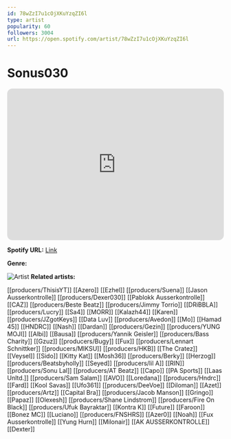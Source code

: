 ```yaml
---
id: 78wZzI7u1cOjXKuYzqZI6l
type: artist
popularity: 60
followers: 3004
url: https://open.spotify.com/artist/78wZzI7u1cOjXKuYzqZI6l
---
```

# Sonus030

<iframe style="border-radius:12px" src="https://open.spotify.com/embed/artist/78wZzI7u1cOjXKuYzqZI6l" width="100%" height="352" frameBorder="0" allowfullscreen="" allow="autoplay; clipboard-write; encrypted-media; fullscreen; picture-in-picture" loading="lazy"></iframe>

**Spotify URL:** [Link](https://open.spotify.com/artist/78wZzI7u1cOjXKuYzqZI6l)

**Genre:** 

![Artist](https://i.scdn.co/image/ab6761610000e5ebaf5475b3094c7f29a72e6475)
**Related artists:**

[[producers/ThisisYT]]
[[Azero]]
[[Ezhel]]
[[producers/Suena]]
[[Jason Ausserkontrolle]]
[[producers/Dexer030]]
[[Pablokk Ausserkontrolle]]
[[CAZ]]
[[producers/Beste Beatz]]
[[producers/Jimmy Torrio]]
[[DRiBBLA]]
[[producers/Lucry]]
[[Sa4]]
[[MORR]]
[[Kalazh44]]
[[Karen]]
[[producers/JZgotKeys]]
[[Data Luv]]
[[producers/Avedon]]
[[Mo]]
[[Hamad 45]]
[[HNDRC]]
[[Nash]]
[[Dardan]]
[[producers/Gezin]]
[[producers/YUNG MOJI]]
[[Albi]]
[[Bausa]]
[[producers/Yannik Geisler]]
[[producers/Bass Charity]]
[[Gzuz]]
[[producers/Bugy]]
[[Fux]]
[[producers/Lennart Schnittker]]
[[producers/MIKSU]]
[[producers/HKB]]
[[The Cratez]]
[[Veysel]]
[[Sido]]
[[Kitty Kat]]
[[Mosh36]]
[[producers/Berky]]
[[Herzog]]
[[producers/Beatsbyholly]]
[[Seyed]]
[[producers/lil A]]
[[RIN]]
[[producers/Sonu Lal]]
[[producers/AT Beatz]]
[[Capo]]
[[PA Sports]]
[[Laas Unltd.]]
[[producers/Sam Salam]]
[[AVO]]
[[Loredana]]
[[producers/Hndrc]]
[[Fard]]
[[Kool Savas]]
[[Ufo361]]
[[producers/DeeVoe]]
[[Diloman]]
[[Azet]]
[[producers/Artz]]
[[Capital Bra]]
[[producers/Jacob Manson]]
[[Gringo]]
[[Papaz]]
[[Olexesh]]
[[producers/Shane Lindstrom]]
[[producers/Fire On Black]]
[[producers/Ufuk Bayraktar]]
[[Kontra K]]
[[Future]]
[[Faroon]]
[[Bonez MC]]
[[Luciano]]
[[producers/FNSHRS]]
[[Azer0]]
[[Noah]]
[[Fux Ausserkontrolle]]
[[Yung Hurn]]
[[Milonair]]
[[AK AUSSERKONTROLLE]]
[[Dexter]]

